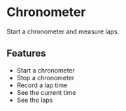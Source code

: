 # Chronometer

Start a chronometer and measure laps.

## Features

- Start a chronometer
- Stop a chronometer
- Record a lap time
- See the current time
- See the laps